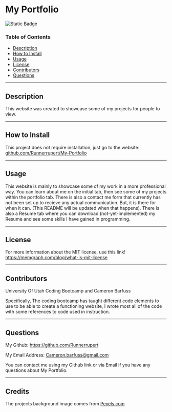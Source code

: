 # My Portfolio

![Static Badge](https://img.shields.io/badge/MIT%20License-blue)

### Table of Contents
- [Description](#description)
- [How to Install](#how-to-install)
- [Usage](#usage)
- [License](#license)
- [Contributors](#contributors)
- [Questions](#questions)

---

## Description

This website was created to showcase some of my projects for people to view.

---

## How to Install

This project does not require installation, just go to the website: [github.com/Runnerrupert/My-Portfolio](https://runnerrupertportfolio.netlify.app)

---

## Usage

This website is mainly to showcase some of my work in a more professional way. You can learn about me on the initial tab, then see some of my projects within the portfolio tab. There is also a contact me form that currently has not been set up to recieve any actual communication. But, it is there for when it can. (This README will be updated when that happens). There is also a Resume tab where you can download (not-yet-implemented) my Resume and see some skills I have gained in programming.

---

## License

For more information about the MIT license, use this link!
 https://memgraph.com/blog/what-is-mit-license

---

## Contributors

University Of Utah Coding Bootcamp and Cameron Barfuss

Specifically, The coding bootcamp has taught different code elements to use to be able to create a functioning website, I wrote most all of the code with some references to code used in instruction.

---

## Questions

My Github: https://github.com/Runnerrupert

My Email Address: Cameron.barfuss@gmail.com

You can contact me using my Github link or via Email if you have any questions about My Portfolio.

---

## Credits

The projects background image comes from [Pexels.com](https://www.pexels.com/search/background/)